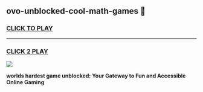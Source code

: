 
## ovo-unblocked-cool-math-games 👋
<h3>
<a href="https://premium.freeplayer.one?title=ovo-unblocked-cool-math-games&ref=14F">CLICK TO PLAY</a></h3>
<hr>

<h3>
<a href="https://premium.freeplayer.one?title=ovo-unblocked-cool-math-games&ref=14F">CLICK 2 PLAY</a>
  
</h3>

<a href="https://premium.freeplayer.one?title=ovo-unblocked-cool-math-games&ref=12F/"><img src="https://clearcache.store/games.png"></a>


**worlds hardest game unblocked: Your Gateway to Fun and Accessible Online Gaming**
